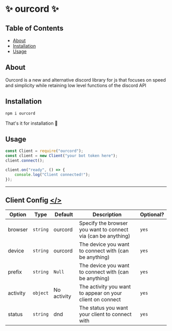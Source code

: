 # ✨ ourcord ✨

## Table of Contents

- [About](#about)
- [Installation](#installation)
- [Usage](#usage)

## About  

Ourcord is a new and alternative discord library for js that focuses on speed and simplicity while retaining low level functions of the discord API  

## Installation  

```cmd
npm i ourcord
```

That's it for installation 🎈

## Usage  

```js
const Client = require("ourcord");
const client = new Client("your bot token here");
client.connect();

client.on("ready", () => {
    console.log("Client connected!");
});
```  

---  

## Client Config  <a href="src/websocket.ts#L32"></></a>

| Option | Type | Default | Description | Optional? |
| --- | --- | --- | --- | --- |
| browser | `string` | ourcord | Specify the browser you want to connect via (can be anything) | `yes`
| device | `string` | ourcord | The device you want to connect with (can be anything) | `yes`
| prefix | `string` | `Null` | The device you want to connect with (can be anything) | `yes`
| activity | `object` | No activity | The activity you want to appear on your client on connect | `yes`
| status | `string` | dnd | The status you want your client to connect with | `yes`

